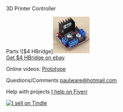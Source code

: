 3D Printer Controller

Parts
  ![$4 HBridge]<img src="https://github.com/Paulware/3DPrinterController/raw/master/images/HBridge.jpg" width="100px">
  <br>
  [Get $4 HBridge on ebay](http://www.ebay.com/itm/L298N-DC-Stepper-Motor-Dual-H-Bridge-Drive-Controller-Board-Module-for-Arduino-/380520063503?)
  
Online videos:
  [Prototype](http://www.youtube.com/watch?v=m45CU5rBINc)    
  
Questions/Comments
  paulware@hotmail.com
  
Help with projects
  [I help on Fiverr](http://fiverr.com/paulware/help-with-your-arduino-project)

<a href="https://tindie.com/shops/Paulware/?ref=offsite_badges&utm_source=sellers_Paulware&utm_medium=badges&utm_campaign=badge_large"><img src="https://s3.amazonaws.com/tindie-static/badges/tindie-large.png" alt="I sell on Tindie"></a>
  